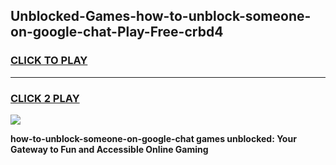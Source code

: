 
## Unblocked-Games-how-to-unblock-someone-on-google-chat-Play-Free-crbd4
<h3>
<a href="https://premium76.site?title=how-to-unblock-someone-on-google-chat&ref=23A">CLICK TO PLAY</a></h3>
<hr>

<h3>
<a href="https://premium76.site?title=how-to-unblock-someone-on-google-chat&ref=23A">CLICK 2 PLAY</a>
  
</h3>

<a href="https://premium76.site?title=how-to-unblock-someone-on-google-chat&ref=23A"><img src="https://clearcache.store/games.png"></a>


**how-to-unblock-someone-on-google-chat games unblocked: Your Gateway to Fun and Accessible Online Gaming**

